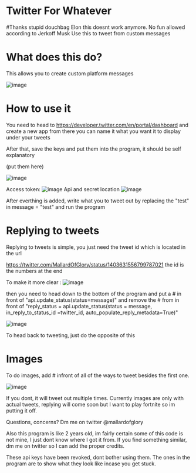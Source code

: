 # Twitter For Whatever
#Thanks stupid douchbag Elon this doesnt work anymore. No fun allowed according to Jerkoff Musk
Use this to tweet from custom messages


# What does this do?
This allows you to create custom platform messages 

![image](https://user-images.githubusercontent.com/65434066/121770902-7ce48b00-cbaf-11eb-8b33-f139b8471ba9.png)


# How to use it
You need to head to https://developer.twitter.com/en/portal/dashboard and create a new app
from there you can name it what you want it to display under your tweets

After that, save the keys and put them into the program, it should be self explanatory

(put them here)

![image](https://user-images.githubusercontent.com/65434066/121771251-a0a8d080-cbb1-11eb-8055-5889e48c8d1e.png)

Access token:
![image](https://user-images.githubusercontent.com/65434066/121770955-cb922500-cbaf-11eb-9d6c-e5158babeeb4.png)
Api and secret location 
![image](https://user-images.githubusercontent.com/65434066/121770966-d947aa80-cbaf-11eb-9f78-bab4c8b0a7f9.png)

After everthing is added, write what you to tweet out by replacing the "test" in message = "test" and run the program

# Replying to tweets

Replying to tweets is simple, you just need the tweet id which is located in the url

https://twitter.com/MallardOfGlory/status/1403631556799787021 the id is the numbers at the end

To make it more clear :
![image](https://user-images.githubusercontent.com/65434066/121771120-c2558800-cbb0-11eb-97ca-cb6e20ff8420.png)

then you need to head down to the bottom of the program and put a # in front of "api.update_status(status=message)" and remove the # from in front of 
"reply_status = api.update_status(status = message, in_reply_to_status_id =twitter_id, auto_populate_reply_metadata=True)"

![image](https://user-images.githubusercontent.com/65434066/121771155-fdf05200-cbb0-11eb-8809-835d01d3b0e1.png)

To head back to tweeting, just do the opposite of this

# Images
To do images, add # infront of all of the ways to tweet besides the first one. 

![image](https://user-images.githubusercontent.com/65434066/121989605-bbf92300-cddf-11eb-8fc5-6219780bf0e2.png)

If you dont, it will tweet out multiple times. Currently images are only with actual tweets, replying will come soon but I want to play fortnite so im putting it off. 

Questions, concerns? Dm me on twitter @mallardofglory

Also this program is like 2 years old, im fairly certain some of this code is not mine, I just dont know where I got it from. If you find something similar, dm me on twitter so I can add the proper credits. 



These api keys have been revoked, dont bother using them. The ones in the program are to show what they look like incase you get stuck. 
